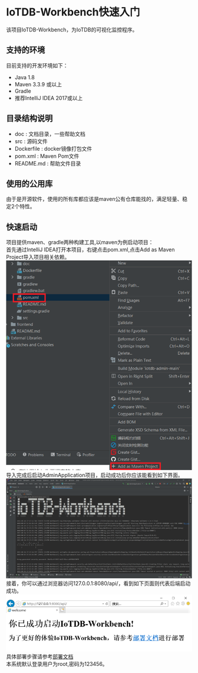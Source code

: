 <!--

    Licensed to the Apache Software Foundation (ASF) under one
    or more contributor license agreements.  See the NOTICE file
    distributed with this work for additional information
    regarding copyright ownership.  The ASF licenses this file
    to you under the Apache License, Version 2.0 (the
    "License"); you may not use this file except in compliance
    with the License.  You may obtain a copy of the License at

        http://www.apache.org/licenses/LICENSE-2.0

    Unless required by applicable law or agreed to in writing,
    software distributed under the License is distributed on an
    "AS IS" BASIS, WITHOUT WARRANTIES OR CONDITIONS OF ANY
    KIND, either express or implied.  See the License for the
    specific language governing permissions and limitations
    under the License.

-->

# IoTDB-Workbench快速入门

该项目IoTDB-Workbench，为IoTDB的可视化监控程序。

## 支持的环境

目前支持的开发环境如下：

- Java 1.8
- Maven 3.3.9 或以上
- Gradle
- 推荐IntelliJ IDEA 2017或以上

## 目录结构说明

- doc : 文档目录，一些帮助文档
- src : 源码文件
- Dockerfile : docker镜像打包文件
- pom.xml : Maven Pom文件
- README.md : 帮助文件目录

## 使用的公用库

由于是开源软件，使用的所有库都应该是maven公有仓库能找的，满足轻量、稳定2个特性。

## 快速启动

项目提供maven、gradle两种构建工具,以maven为例启动项目：  
首先通过IntelliJ IDEA打开本项目，右键点击pom.xml,点击Add as Maven Project导入项目相关依赖。
![](image/pom.PNG)  
导入完成后启动AdminApplication项目，启动成功后你应该能看到如下界面。  
![](image/启动成功.PNG)  
接着，你可以通过浏览器访问127.0.0.1:8080/api/，看到如下页面则代表后端启动成功。
![](image/welcome.PNG)  
具体部署步骤请参考[部署文档](deploy.md)  
本系统默认登录用户为root,密码为123456。  
